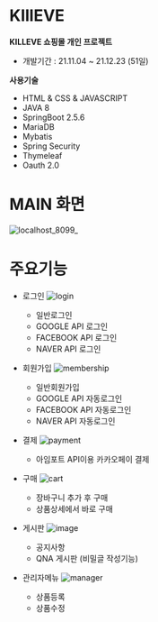 # KIllEVE
**KILLEVE 쇼핑몰 개인 프로젝트**
- 개발기간 : 21.11.04 ~ 21.12.23 (51일)

__사용기술__
- HTML & CSS & JAVASCRIPT
- JAVA 8
- SpringBoot 2.5.6
- MariaDB
- Mybatis
- Spring Security
- Thymeleaf
- Oauth 2.0

# MAIN 화면
![localhost_8099_](https://user-images.githubusercontent.com/62008631/147199394-5ca52a29-df59-4841-a985-a4b0565830cc.gif)

# 주요기능
- 로그인
![login](https://user-images.githubusercontent.com/62008631/147200417-1fb95db0-9143-48bf-8cdf-525d3407433e.png)

  - 일반로그인
  - GOOGLE API 로그인
  - FACEBOOK API 로그인
  - NAVER API 로그인

- 회원가입
![membership](https://user-images.githubusercontent.com/62008631/147200487-5442ed33-da7f-442f-8295-5802117f950c.png)

  - 일반회원가입
  - GOOGLE API 자동로그인
  - FACEBOOK API 자동로그인
  - NAVER API 자동로그인
 
- 결제
![payment](https://user-images.githubusercontent.com/62008631/147200600-c1621812-a99f-4237-923f-b9429674de95.png)

  - 아임포트 API이용 카카오페이 결제
 
- 구매
![cart](https://user-images.githubusercontent.com/62008631/147200824-0d28288c-edc4-4170-9216-29c56e9b859c.png)

  - 장바구니 추가 후 구매
  - 상품상세에서 바로 구매

- 게시판
![image](https://user-images.githubusercontent.com/62008631/147200889-c43c7b76-8d57-46ed-8812-c4628a079cb9.png)

  - 공지사항
  - QNA 게시판 (비밀글 작성기능)

- 관리자메뉴
![manager](https://user-images.githubusercontent.com/62008631/147200966-5ecbdbc8-b16e-4540-8a16-dddc957422de.png)

  - 상품등록
  - 상품수정



